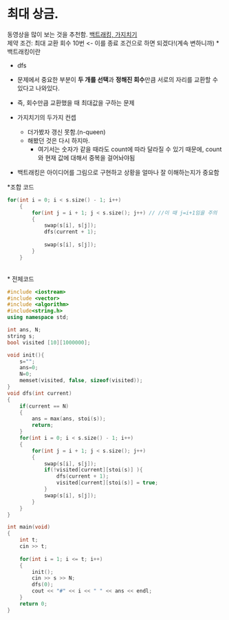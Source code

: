# 최대 상금.
동영상을 많이 보는 것을 추천함. [백트래킹, 가지치기](https://www.youtube.com/watch?v=vGU8h1rneGw)<br>
제약 조건: 최대 교환 회수 10번 <- 이를 종료 조건으로 하면 되겠다!(계속 변하니까)
*백트래킹이란 
 * dfs
* 문제에서 중요한 부분이 <b>두 개를 선택</b>과 <b>정해진 회수</b>만큼 서로의 자리를 교환할 수 있다고 나와있다.
* 즉, 회수만큼 교환했을 때 최대값을 구하는 문제
* 가지치기의 두가지 컨셉
  * 더가봤자 갱신 못함.(n-queen)
  * 해봤던 것은 다시 하지마.
    * 여기서는 숫자가 같을 때라도 count에 따라 달라질 수 있기 때문에, count와 현재 값에 대해서 중복을 걸어놔야됨
   
* 백트래킹은 아이디어를 그림으로 구현하고 상황을 얼마나 잘 이해하는지가 중요함

*조합 코드
```cpp
for(int i = 0; i < s.size() - 1; i++)  
    {
        for(int j = i + 1; j < s.size(); j++) // //이 때 j=i+1임을 주의
        {
            swap(s[i], s[j]);  
            dfs(current + 1);
            
            swap(s[i], s[j]);
        }
    }
```
<br>
* 전체코드

```cpp
#include <iostream>
#include <vector>
#include <algorithm>
#include<string.h>
using namespace std;

int ans, N;
string s;
bool visited [10][1000000];

void init(){
    s="";
    ans=0;
    N=0;
 	memset(visited, false, sizeof(visited));
}
void dfs(int current)
{
    if(current == N)
    {
        ans = max(ans, stoi(s));
        return;
    }
    for(int i = 0; i < s.size() - 1; i++)
    {
        for(int j = i + 1; j < s.size(); j++)
        {
            swap(s[i], s[j]);
            if(!visited[current][stoi(s)] ){
	            dfs(current + 1);
                visited[current][stoi(s)] = true;
            }
            swap(s[i], s[j]);
        }
    }
}

int main(void)
{
    int t;
    cin >> t;
    
    for(int i = 1; i <= t; i++)
    {
        init();
        cin >> s >> N;
        dfs(0);
        cout << "#" << i << " " << ans << endl;
    }
    return 0;
}
```
